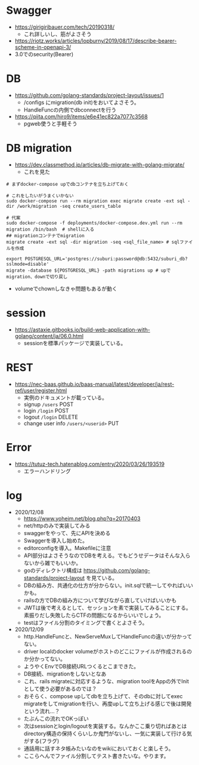 # Swagger
- https://girigiribauer.com/tech/20190318/
  - これ詳しいし、筋がよさそう
- https://riotz.works/articles/lopburny/2019/08/17/describe-bearer-scheme-in-openapi-3/
-  3.0でのsecurity(Bearer)


# DB
- https://github.com/golang-standards/project-layout/issues/1
  - /configs にmigration(db init)をおいてよさそう。
  - HandleFuncの内側でdbconnectを行う
- https://qiita.com/hiro9/items/e6e41ec822a7077c3568
  - pgweb使うと手軽そう

# DB migration
- https://dev.classmethod.jp/articles/db-migrate-with-golang-migrate/
  - これを見た
```shell
# まずdocker-compose upでdbコンテナを立ち上げておく

# これをしたいがうまくいかない
sudo docker-compose run --rm migration exec migrate create -ext sql -dir /work/migration -seq create_users_table

# 代案
sudo docker-compose -f deployments/docker-compose.dev.yml run --rm migration /bin/bash  # shellに入る
## migrationコンテナでmigration
migrate create -ext sql -dir migration -seq <sql_file_name> # sqlファイルを作成

export POSTGRESQL_URL='postgres://suburi:password@db:5432/suburi_db?sslmode=disable'
migrate -database ${POSTGRESQL_URL} -path migrations up # upでmigration、downで切り戻し
```
- volumeでchownしなきゃ問題もあるが動く

# session
- https://astaxie.gitbooks.io/build-web-application-with-golang/content/ja/06.0.html
  - sessionを標準パッケージで実装している。

# REST
- https://nec-baas.github.io/baas-manual/latest/developer/ja/rest-ref/user/register.html
  - 実例のドキュメントが載っている。
  - signup `/users` POST
  - login `/login` POST
  - logout `/login` DELETE
  - change user info `/users/<userid>` PUT

# Error
- https://tutuz-tech.hatenablog.com/entry/2020/03/26/193519
  - エラーハンドリング

# log
- 2020/12/08
  - https://www.yoheim.net/blog.php?q=20170403
  - net/httpのみで実装してみる
  - swaggerをやって、先にAPIを決める
  - Swaggerを導入し始めた。
  - editorconfigを導入。Makefileに注意
  - API部分はよさそうなのでDBを考える。でもどうせデータはそんな入らないから雑でもいいか。
  - goのディレクトリ構成は https://github.com/golang-standards/project-layout を見ている。
  - DBの組み方、共通化の仕方が分からない。init.sqlで統一してやればいいかも。
  - railsの方でDBの組み方について学びながら直していけばいいかも
  - JWTは後で考えるとして、セッションを素で実装してみることにする。素振りだし失敗したらCTFの問題になるからいいでしょう。
  - testはファイル分割のタイミングで書くとよさそう。
- 2020/12/09
  - http.HandleFuncと、NewServeMuxしてHandleFuncの違いが分かってない。
  - driver localのdocker volumeがホストのどこにファイルが作成されるのか分かってない。
  - ようやくEnvでDB接続URLつくるとこまできた。
  - DB接続、migrationをしないとなあ
  - これ、rails migrateに対応するような、migration toolをAppの外でInitとして使う必要があるのでは？
  - おそらく、compose upしてdbを立ち上げて、そのdbに対してexec migrateをしてmigrationを行い、再度upして立ち上げる感じで後は開発という流れ...？
  - たぶんこの流れでOKっぽい
  - 次はsessionとlogin/logoutを実装する。なんかここ乗り切ればあとはdirectory構造の保持くらいしか鬼門がないし、一気に実装して行ける気がする(フラグ)
  - 通話用に話すネタ帳みたいなのをwikiにおいておくと楽しそう。
  - ここらへんでファイル分割してテスト書きたいな。やります。
